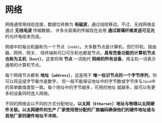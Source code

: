 网络
=============================================================
网络通常用线缆连接，数据位转换为 **电磁波**，通过线缆移动。不过，无线网络会通过 **无线电波** 传输数据，
许多长距离的传输现在会用 **通过玻璃纤维发送可见光** 的光纤电缆来完成。

网络中的每台机器称为一个节点（`node`）。大多数节点是计算机，但打印机、路由器、网桥、网关、
哑终端和可口可乐机也都是节点。**具有完备功能的计算机节点也称为主机（`host`）**。这里将用 **节点** 
一词指代 **网络的所有设备**，用主机一词表示通用的计算机节点。

每个网络节点都有 **地址（`address`）**，这是用于 **唯一标识节点的一个字节序列**。你可以将这组字节看作是数字，
但一般不能保证地址中的字节数或字节序与`Java`中的简单数值类型一致。每个地址中的字节越多，可用的地址
就越多，就可以有更多的设备同时连入网络。

不同的网络会以不同的方式分配地址。**以太网（`Ethernet`）地址与物理以太网硬件关联。以太网硬件的生产
厂家使用预分配的厂商编码确保他们的硬件地址或与其他厂家的硬件地址不冲突**。



